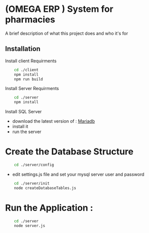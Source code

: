 
# (OMEGA ERP ) System for pharmacies

A brief description of what this project does and who it's for



## Installation

Install client Requirments

```bash
    cd ./client
    npm install
    npm run build
```
    
Install Server Requirments

```bash
    cd ./server
    npm install
```
    
Install SQL Server 

- download  the latest version of :
[ Mariadb ](#https://mariadb.org/download/)
- install it 
- run the server
  

# Create the Database Structure 
```bash
    cd ./server/config
```
- edit settings.js file  and set your mysql server user and password 
```bash
    cd ./server/init
    node createDatabaseTables.js
```
# Run the Application : 

```bash
    cd ./server
    node server.js
```
    
